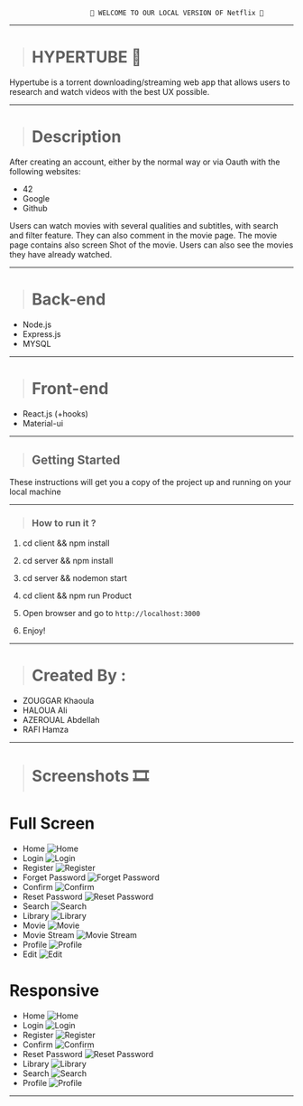 

                        🍿 WELCOME TO OUR LOCAL VERSION OF Netflix 🍿
                         
<hr>

> # HYPERTUBE 🎥
Hypertube is a torrent downloading/streaming web app that allows users to research and watch videos with the best UX possible.

<hr>

> # Description
After creating an account, either by the normal way or via Oauth with the following websites:
- 42
- Google
- Github

Users can watch movies with several qualities and subtitles, with search and filter feature. They can also comment in the movie page. The movie page contains also screen Shot of the movie.
Users can also see the movies they have already watched.

<hr>

> # Back-end
- Node.js
- Express.js
- MYSQL

<hr>

> # Front-end
- React.js (+hooks)
- Material-ui

<hr>

> ## Getting Started

These instructions will get you a copy of the project up and running on your local machine

<hr>

> ### How to run it ?

   1. cd client && npm install

   2. cd server && npm install

   3. cd server && nodemon start

   4. cd client && npm run Product

   5. Open browser and go to `http://localhost:3000`
   
   6. Enjoy!

<hr>


> # Created By : 
-  ZOUGGAR Khaoula
-  HALOUA Ali
-  AZEROUAL Abdellah 
-  RAFI Hamza

<hr>

># Screenshots 🎞

# Full Screen

* Home
![Home](./preview/home.png)
* Login
![Login](./preview/signin.png)
* Register
![Register](./preview/signup.png)
* Forget Password
![Forget Password](./preview/fgpass.png)
* Confirm
![Confirm](./preview/confirm.png)
* Reset Password
![Reset Password](./preview/resetpass.png)
* Search
![Search](./preview/search.png)
* Library
![Library](./preview/library.png)
* Movie
![Movie](./preview/movie.png)
* Movie Stream
![Movie Stream](./preview/movieplay.png)
* Profile
![Profile](./preview/profile.png)
* Edit
![Edit](./preview/edit.png)

# Responsive

* Home
![Home](./preview/homeRES.png)
* Login
![Login](./preview/signinRES.png)
* Register
![Register](./preview/signupRES.png)
* Confirm
![Confirm](./preview/confirmRES.png)
* Reset Password
![Reset Password](./preview/resetpassRES.png)
* Library
![Library](./preview/libraryRES.png)
* Search
![Search](./preview/library2RES.png)
* Profile
![Profile](./preview/profileRES.png)

<hr>
